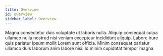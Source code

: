 ```yaml
---
title: Overview
id: overview
sidebar_label: Overview
---
```


Magna consectetur duis voluptate ut laboris nulla. Aliquip consequat culpa ullamco nulla nostrud nisi veniam excepteur incididunt aliquip. Labore irure quis pariatur ipsum mollit Lorem sunt officia. Minim consequat pariatur ullamco duis laborum anim labore nisi. Id minim cupidatat tempor magna.

